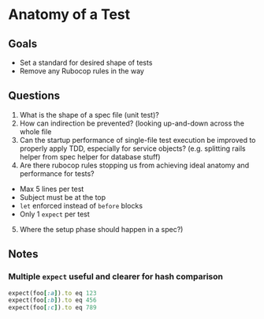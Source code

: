 # Anatomy of a Test

## Goals

- Set a standard for desired shape of tests
- Remove any Rubocop rules in the way

## Questions

1. What is the shape of a spec file (unit test)?
2. How can indirection be prevented? (looking up-and-down across the whole file
3. Can the startup performance of single-file test execution be improved to properly apply TDD, especially for service objects? (e.g. splitting rails helper from spec helper for database stuff)
4. Are there rubocop rules stopping us from achieving ideal anatomy and performance for tests?
  - Max 5 lines per test
  - Subject must be at the top
  - `let` enforced instead of `before` blocks
  - Only 1 `expect` per test
5. Where the setup phase should happen in a spec?)

## Notes

### Multiple `expect` useful and clearer for hash comparison

```ruby
expect(foo[:a]).to eq 123
expect(foo[:b]).to eq 456
expect(foo[:c]).to eq 789
```
